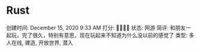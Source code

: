 # Rust

创建时间: December 15, 2020 9:33 AM
打分: 💛💛💛💛
状态: 网游
简评: 和朋友一起玩，完了很久，特别有意思，现在玩起来不知道为什么没以前的感觉了
类型: 多人在线, 建造, 开放世界, 潜入